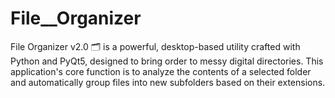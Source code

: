 # File__Organizer
File Organizer v2.0 🗂️ is a powerful, desktop-based utility crafted with Python and PyQt5, designed to bring order to messy digital directories. This application's core function is to analyze the contents of a selected folder and automatically group files into new subfolders based on their extensions.
